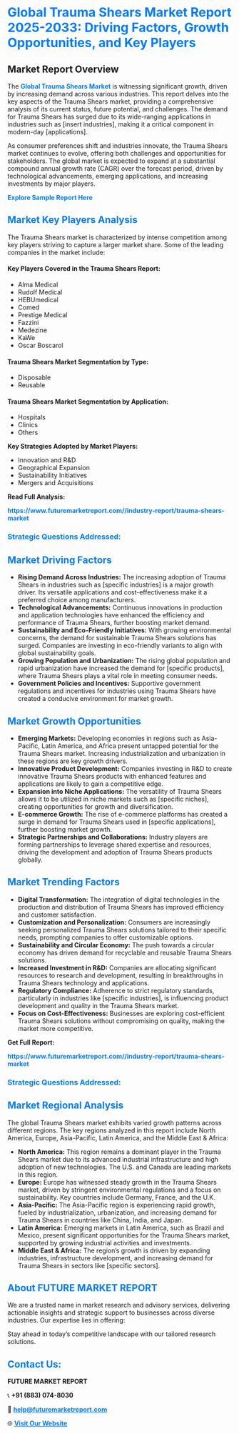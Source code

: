 <h1 style="color: #007BFF;">Global Trauma Shears Market Report 2025-2033: Driving Factors, Growth Opportunities, and Key Players</h1>

<section id="overview">
<h2>Market Report Overview</h2>
<p>The <a href="https://www.futuremarketreport.com//industry-report/trauma-shears-market" style="color: #007BFF; text-decoration: none;"><strong>Global Trauma Shears Market</strong></a> is witnessing significant growth, driven by increasing demand across various industries. This report delves into the key aspects of the Trauma Shears market, providing a comprehensive analysis of its current status, future potential, and challenges. The demand for Trauma Shears has surged due to its wide-ranging applications in industries such as [insert industries], making it a critical component in modern-day [applications].</p>
<p>As consumer preferences shift and industries innovate, the Trauma Shears market continues to evolve, offering both challenges and opportunities for stakeholders. The global market is expected to expand at a substantial compound annual growth rate (CAGR) over the forecast period, driven by technological advancements, emerging applications, and increasing investments by major players.</p>
</section>

<section id="overview">
<p><a href="https://www.futuremarketreport.com//request-sample/reportId=64479" style="color: #007BFF; text-decoration: none;"><strong>Explore Sample Report Here</strong></a></p>
</section>

<section id="key-players">
<h2 style="color: #007BFF;">Market Key Players Analysis</h2>
<p>The Trauma Shears market is characterized by intense competition among key players striving to capture a larger market share. Some of the leading companies in the market include:</p>
<h4>Key Players Covered in the Trauma Shears Report:</h4>
<ul><li>Alma Medical</li><li>Rudolf Medical</li><li>HEBUmedical</li><li>Comed</li><li>Prestige Medical</li><li>Fazzini</li><li>Medezine</li><li>KaWe</li><li>Oscar Boscarol</li></ul>
<h4>Trauma Shears Market Segmentation by Type:</h4>
<ul><li>Disposable</li><li>Reusable</li></ul>

<h4>Trauma Shears Market Segmentation by Application:</h4>
<ul><li>Hospitals</li><li>Clinics</li><li>Others</li></ul>
<p><strong>Key Strategies Adopted by Market Players:</strong></p>
<ul>
<li>Innovation and R&D</li>
<li>Geographical Expansion</li>
<li>Sustainability Initiatives</li>
<li>Mergers and Acquisitions</li>
</ul>
</section>

<section>
<p><strong>Read Full Analysis: </strong></p><a href="https://www.futuremarketreport.com//industry-report/trauma-shears-market" style="color: #007BFF; text-decoration: none;"><strong>https://www.futuremarketreport.com//industry-report/trauma-shears-market</strong></a>
<h3 style="color: #007BFF;">Strategic Questions Addressed:</h3>
</section>

<section id="driving-factors">
<h2 style="color: #007BFF;">Market Driving Factors</h2>
<ul>
<li><strong>Rising Demand Across Industries:</strong> The increasing adoption of Trauma Shears in industries such as [specific industries] is a major growth driver. Its versatile applications and cost-effectiveness make it a preferred choice among manufacturers.</li>
<li><strong>Technological Advancements:</strong> Continuous innovations in production and application technologies have enhanced the efficiency and performance of Trauma Shears, further boosting market demand.</li>
<li><strong>Sustainability and Eco-Friendly Initiatives:</strong> With growing environmental concerns, the demand for sustainable Trauma Shears solutions has surged. Companies are investing in eco-friendly variants to align with global sustainability goals.</li>
<li><strong>Growing Population and Urbanization:</strong> The rising global population and rapid urbanization have increased the demand for [specific products], where Trauma Shears plays a vital role in meeting consumer needs.</li>
<li><strong>Government Policies and Incentives:</strong> Supportive government regulations and incentives for industries using Trauma Shears have created a conducive environment for market growth.</li>
</ul>
</section>

<section id="growth-opportunities">
<h2 style="color: #007BFF;">Market Growth Opportunities</h2>
<ul>
<li><strong>Emerging Markets:</strong> Developing economies in regions such as Asia-Pacific, Latin America, and Africa present untapped potential for the Trauma Shears market. Increasing industrialization and urbanization in these regions are key growth drivers.</li>
<li><strong>Innovative Product Development:</strong> Companies investing in R&D to create innovative Trauma Shears products with enhanced features and applications are likely to gain a competitive edge.</li>
<li><strong>Expansion into Niche Applications:</strong> The versatility of Trauma Shears allows it to be utilized in niche markets such as [specific niches], creating opportunities for growth and diversification.</li>
<li><strong>E-commerce Growth:</strong> The rise of e-commerce platforms has created a surge in demand for Trauma Shears used in [specific applications], further boosting market growth.</li>
<li><strong>Strategic Partnerships and Collaborations:</strong> Industry players are forming partnerships to leverage shared expertise and resources, driving the development and adoption of Trauma Shears products globally.</li>
</ul>
</section>

<section id="trending-factors">
<h2 style="color: #007BFF;">Market Trending Factors</h2>
<ul>
<li><strong>Digital Transformation:</strong> The integration of digital technologies in the production and distribution of Trauma Shears has improved efficiency and customer satisfaction.</li>
<li><strong>Customization and Personalization:</strong> Consumers are increasingly seeking personalized Trauma Shears solutions tailored to their specific needs, prompting companies to offer customizable options.</li>
<li><strong>Sustainability and Circular Economy:</strong> The push towards a circular economy has driven demand for recyclable and reusable Trauma Shears solutions.</li>
<li><strong>Increased Investment in R&D:</strong> Companies are allocating significant resources to research and development, resulting in breakthroughs in Trauma Shears technology and applications.</li>
<li><strong>Regulatory Compliance:</strong> Adherence to strict regulatory standards, particularly in industries like [specific industries], is influencing product development and quality in the Trauma Shears market.</li>
<li><strong>Focus on Cost-Effectiveness:</strong> Businesses are exploring cost-efficient Trauma Shears solutions without compromising on quality, making the market more competitive.</li>
</ul>
</section>

<section>
<p><strong>Get Full Report: </strong></p><a href="https://www.futuremarketreport.com//industry-report/trauma-shears-market" style="color: #007BFF; text-decoration: none;"><strong>https://www.futuremarketreport.com//industry-report/trauma-shears-market</strong></a>
<h3 style="color: #007BFF;">Strategic Questions Addressed:</h3>
</section>


<section id="regional-analysis">
<h2 style="color: #007BFF;">Market Regional Analysis</h2>
<p>The global Trauma Shears market exhibits varied growth patterns across different regions. The key regions analyzed in this report include North America, Europe, Asia-Pacific, Latin America, and the Middle East & Africa:</p>
<ul>
<li><strong>North America:</strong> This region remains a dominant player in the Trauma Shears market due to its advanced industrial infrastructure and high adoption of new technologies. The U.S. and Canada are leading markets in this region.</li>
<li><strong>Europe:</strong> Europe has witnessed steady growth in the Trauma Shears market, driven by stringent environmental regulations and a focus on sustainability. Key countries include Germany, France, and the U.K.</li>
<li><strong>Asia-Pacific:</strong> The Asia-Pacific region is experiencing rapid growth, fueled by industrialization, urbanization, and increasing demand for Trauma Shears in countries like China, India, and Japan.</li>
<li><strong>Latin America:</strong> Emerging markets in Latin America, such as Brazil and Mexico, present significant opportunities for the Trauma Shears market, supported by growing industrial activities and investments.</li>
<li><strong>Middle East & Africa:</strong> The region’s growth is driven by expanding industries, infrastructure development, and increasing demand for Trauma Shears in sectors like [specific sectors].</li>
</ul>
</section>

<footer>
<h2 style="color: #007BFF;">About FUTURE MARKET REPORT</h2>
<p>We are a trusted name in market research and advisory services, delivering actionable insights and strategic support to businesses across diverse industries. Our expertise lies in offering:</p>

<p>Stay ahead in today’s competitive landscape with our tailored research solutions.</p>

<h2 style="color: #007BFF;">Contact Us:</h2>
<p><strong>FUTURE MARKET REPORT</strong></p>
<p>📞 <strong>+91 (883) 074-8030</strong></p>
<p>📧 <strong><a href="mailto:help@futuremarketreport.com" style="color: #007BFF;">help@futuremarketreport.com</a></strong></p>
<p>🌐 <strong><a href="https://www.futuremarketreport.com/" style="color: #007BFF;">Visit Our Website</a></strong></p>
</footer>